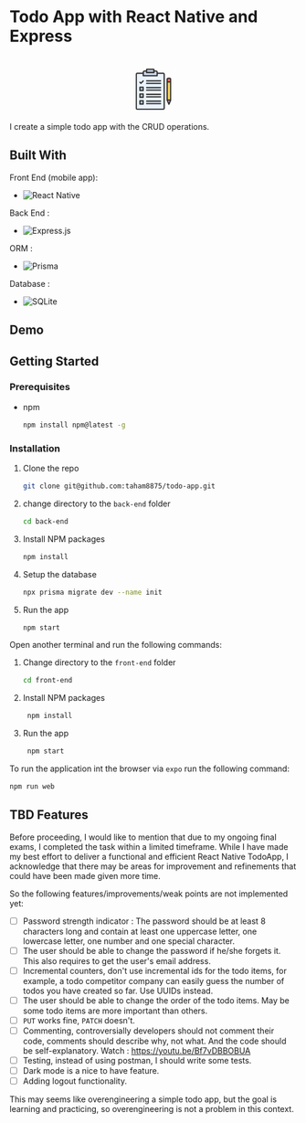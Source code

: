 # Todo App with React Native and Express

<br />
<div align="center">
    <img src="./readme-assets/todo-logo.png" alt="Logo" width="80" height="80">
</div>

I create a simple todo app with the CRUD operations.

## Built With

Front End (mobile app):

* ![React Native](https://img.shields.io/badge/react_native-%2320232a.svg?style=for-the-badge&logo=react&logoColor=%2361DAFB)

Back End :

* ![Express.js](https://img.shields.io/badge/express.js-%23404d59.svg?style=for-the-badge&logo=express&logoColor=%2361DAFB)

ORM :

* ![Prisma](https://img.shields.io/badge/Prisma-3982CE?style=for-the-badge&logo=Prisma&logoColor=white)

Database :

* ![SQLite](https://img.shields.io/badge/sqlite-%2307405e.svg?style=for-the-badge&logo=sqlite&logoColor=white)

## Demo

## Getting Started

### Prerequisites

* npm
  ```sh
  npm install npm@latest -g
  ```

### Installation

1. Clone the repo
   ```sh
   git clone git@github.com:taham8875/todo-app.git
    ```

1. change directory to the `back-end` folder
    ```sh
    cd back-end
    ```

1. Install NPM packages
    ```sh
    npm install
    ```

1. Setup the database
    ```sh
    npx prisma migrate dev --name init
    ``` 

1. Run the app
    ```sh
    npm start
    ```

Open another terminal and run the following commands:

1. Change directory to the `front-end` folder
   ```sh
   cd front-end
   ```

1. Install NPM packages
   ```sh
    npm install
    ```

1. Run the app
    ```sh
     npm start
     ```

To run the application int the browser via `expo` run the following command:

```sh
npm run web
```

## TBD Features

Before proceeding, I would like to mention that due to my ongoing final exams, I completed the task within a limited timeframe. While I have made my best effort to deliver a functional and efficient React Native TodoApp, I acknowledge that there may be areas for improvement and refinements that could have been made given more time.

So the following features/improvements/weak points are not implemented yet:

- [ ] Password strength indicator : The password should be at least 8 characters long and contain at least one uppercase letter, one lowercase letter, one number and one special character.
- [ ] The user should be able to change the password if he/she forgets it. This also requires to get the user's email address.
- [ ] Incremental counters, don't use incremental ids for the todo items, for example, a todo competitor company can easily guess the number of todos you have created so far. Use UUIDs instead.
- [ ] The user should be able to change the order of the todo items. May be some todo items are more important than others.
- [ ] `PUT` works fine, `PATCH` doesn't.
- [ ] Commenting, controversially developers should not comment their code, comments should describe why, not what. And the code should be self-explanatory. Watch : https://youtu.be/Bf7vDBBOBUA
-  [ ] Testing, instead of using postman, I should write some tests.
- [ ] Dark mode is a nice to have feature.
- [ ] Adding logout functionality.

This may seems like overengineering a simple todo app, but the goal is learning and practicing, so overengineering is not a problem in this context.
